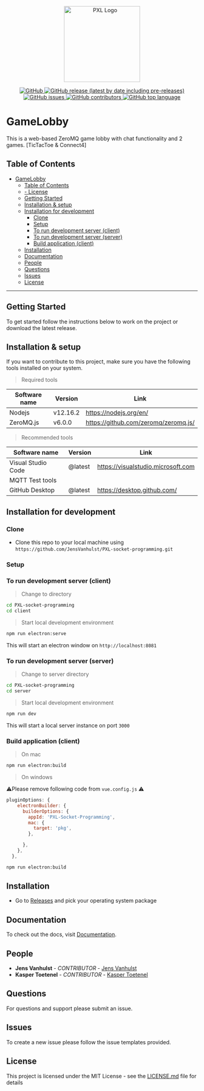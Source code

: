 <p align="center">
  <a href="https://github.com/JensVanhulst/PXL-socket-programming" target="_blank" rel="noopener noreferrer">
    <img width="200" src="https://www.pxl.be/Assets/website/pxl_algemeen/afbeeldingen/grotere_versie/1314_logo_pxl_bol_witrand.png" alt="PXL Logo">
  </a>
</p>

<p align="center">
   <a href="https://opensource.org/licenses/MIT">
    <img alt="GitHub" src="https://img.shields.io/github/license/JensVanhulst/PXL-socket-programming?style=for-the-badge">
  </a>

  <a href="https://github.com/JensVanhulst/PXL-socket-programming/releases">
    <img alt="GitHub release (latest by date including pre-releases)" src="https://img.shields.io/github/v/release/JensVanhulst/PXL-socket-programming?include_prereleases&style=for-the-badge">
  </a>

  <a href="https://github.com/JensVanhulst/PXL-socket-programming/issues">
    <img alt="GitHub issues" src="https://img.shields.io/github/issues/JensVanhulst/PXL-socket-programming?style=for-the-badge">
  </a>

  <a href="https://github.com/JensVanhulst/PXL-socket-programming/graphs/contributors">
    <img alt="GitHub contributors" src="https://img.shields.io/github/contributors/JensVanhulst/PXL-socket-programming?style=for-the-badge" alt="Contributions">
  </a>

  <a href="#">
    <img alt="GitHub top language" src="https://img.shields.io/github/languages/top/JensVanhulst/PXL-socket-programming?style=for-the-badge" alt="Language">
  </a>
</p>



# GameLobby
This is a web-based ZeroMQ game lobby with chat functionality and 2 games. [TicTacToe & Connect4] 

## Table of Contents
- [GameLobby](#gamelobby)
  - [Table of Contents](#table-of-contents)
  - [- License](#ullilicenseliul)
  - [Getting Started](#getting-started)
  - [Installation & setup](#installation--setup)
  - [Installation for development](#installation-for-development)
    - [Clone](#clone)
    - [Setup](#setup)
    - [To run development server (client)](#to-run-development-server-client)
    - [To run development server (server)](#to-run-development-server-server)
    - [Build application (client)](#build-application-client)
  - [Installation](#installation)
  - [Documentation](#documentation)
  - [People](#people)
  - [Questions](#questions)
  - [Issues](#issues)
  - [License](#license)
---

## Getting Started

To get started follow the instructions below to work on the project or download the latest release.

## Installation & setup
If you want to contribute to this project, 
make sure you have the following tools installed on your system.

> Required tools

| Software name  | Version  | Link                                 |
|----------------|----------| ------------------------------------ |
| Nodejs         | v12.16.2 | https://nodejs.org/en/               |
| ZeroMQ.js      | v6.0.0   | https://github.com/zeromq/zeromq.js/ |
> Recommended tools

| Software name      | Version | Link                               |
|--------------------|---------| ---------------------------------- |
| Visual Studio Code | @latest | https://visualstudio.microsoft.com |
| MQTT Test tools    |         |                                    |
| GitHub Desktop     | @latest | https://desktop.github.com/        |

## Installation for development

### Clone

- Clone this repo to your local machine using `https://github.com/JensVanhulst/PXL-socket-programming.git`

### Setup

### To run development server (client)

> Change to directory

```sh
cd PXL-socket-programming
cd client
```
> Start local development environment

```sh
npm run electron:serve
```

This will start an electron window on `http://localhost:8081`


### To run development server (server)

> Change to server directory

```sh
cd PXL-socket-programming
cd server
```
> Start local development environment

```sh
npm run dev
```

This will start a local server instance on port `3000`

### Build application (client)

> On mac
```sh
npm run electron:build
```

> On windows

⚠️Please remove following code from `vue.config.js` ⚠️

```js 
pluginOptions: {
    electronBuilder: {
      builderOptions: {
        appId: 'PXL-Socket-Programming',
        mac: {
          target: 'pkg',
        },

      },
    },
  },
```


```sh
npm run electron:build
```


## Installation 
  - Go to [Releases](https://github.com/JensVanhulst/PXL-socket-programming/releases) and pick your operating system package


## Documentation

To check out the docs, visit [Documentation](https://github.com/JensVanhulst/PXL-socket-programming/wiki).


## People

- **Jens Vanhulst** - _CONTRIBUTOR_ - [Jens Vanhulst](https://github.com/JensVanhulst)
- **Kasper Toetenel** - _CONTRIBUTOR_ - [Kasper Toetenel](https://github.com/SheldonPi1999)

## Questions

For questions and support please submit an issue.

## Issues

To create a new issue please follow the issue templates provided.

## License

This project is licensed under the MIT License - see the [LICENSE.md](LICENSE.md) file for details
